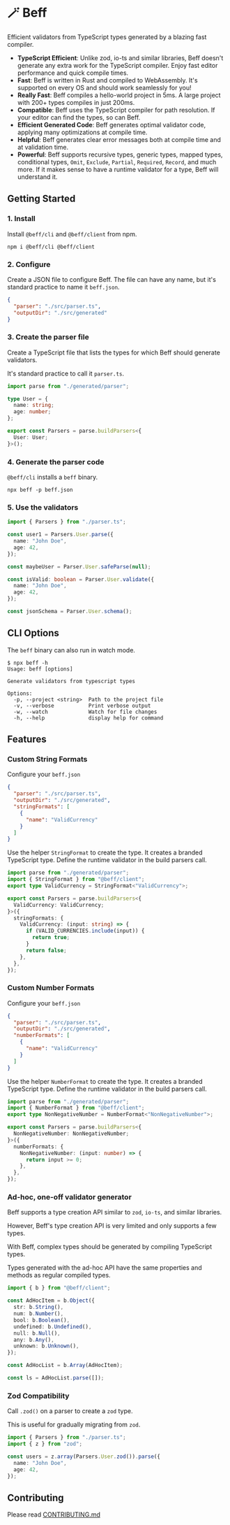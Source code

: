 # 🪄 Beff

Efficient validators from TypeScript types generated by a blazing fast compiler.

- **TypeScript Efficient**: Unlike zod, io-ts and similar libraries, Beff doesn't generate any extra work for the TypeScript compiler. Enjoy fast editor performance and quick compile times.
- **Fast**: Beff is written in Rust and compiled to WebAssembly. It's supported on every OS and should work seamlessly for you!
- **Really Fast**: Beff compiles a hello-world project in 5ms. A large project with 200+ types compiles in just 200ms.
- **Compatible**: Beff uses the TypeScript compiler for path resolution. If your editor can find the types, so can Beff.
- **Efficient Generated Code**: Beff generates optimal validator code, applying many optimizations at compile time.
- **Helpful**: Beff generates clear error messages both at compile time and at validation time.
- **Powerful**: Beff supports recursive types, generic types, mapped types, conditional types, `Omit`, `Exclude`, `Partial`, `Required`, `Record`, and much more. If it makes sense to have a runtime validator for a type, Beff will understand it.

## Getting Started

### 1. Install

Install `@beff/cli` and `@beff/client` from npm.

```shell
npm i @beff/cli @beff/client
```

### 2. Configure

Create a JSON file to configure Beff. The file can have any name, but it's standard practice to name it `beff.json`.

```json
{
  "parser": "./src/parser.ts",
  "outputDir": "./src/generated"
}
```

### 3. Create the parser file

Create a TypeScript file that lists the types for which Beff should generate validators.

It's standard practice to call it `parser.ts`.

```ts
import parse from "./generated/parser";

type User = {
  name: string;
  age: number;
};

export const Parsers = parse.buildParsers<{
  User: User;
}>();
```

### 4. Generate the parser code

`@beff/cli` installs a `beff` binary.

```shell
npx beff -p beff.json
```

### 5. Use the validators

```ts
import { Parsers } from "./parser.ts";

const user1 = Parsers.User.parse({
  name: "John Doe",
  age: 42,
});

const maybeUser = Parser.User.safeParse(null);

const isValid: boolean = Parser.User.validate({
  name: "John Doe",
  age: 42,
});

const jsonSchema = Parser.User.schema();
```

## CLI Options

The `beff` binary can also run in watch mode.

```shell
$ npx beff -h
Usage: beff [options]

Generate validators from typescript types

Options:
  -p, --project <string>  Path to the project file
  -v, --verbose           Print verbose output
  -w, --watch             Watch for file changes
  -h, --help              display help for command
```

## Features

### Custom String Formats

Configure your `beff.json`

```json
{
  "parser": "./src/parser.ts",
  "outputDir": "./src/generated",
  "stringFormats": [
    {
      "name": "ValidCurrency"
    }
  ]
}
```

Use the helper `StringFormat` to create the type. It creates a branded TypeScript type.
Define the runtime validator in the build parsers call.

```ts
import parse from "./generated/parser";
import { StringFormat } from "@beff/client";
export type ValidCurrency = StringFormat<"ValidCurrency">;

export const Parsers = parse.buildParsers<{
  ValidCurrency: ValidCurrency;
}>({
  stringFormats: {
    ValidCurrency: (input: string) => {
      if (VALID_CURRENCIES.include(input)) {
        return true;
      }
      return false;
    },
  },
});
```

### Custom Number Formats

Configure your `beff.json`

```json
{
  "parser": "./src/parser.ts",
  "outputDir": "./src/generated",
  "numberFormats": [
    {
      "name": "ValidCurrency"
    }
  ]
}
```

Use the helper `NumberFormat` to create the type. It creates a branded TypeScript type.
Define the runtime validator in the build parsers call.

```ts
import parse from "./generated/parser";
import { NumberFormat } from "@beff/client";
export type NonNegativeNumber = NumberFormat<"NonNegativeNumber">;

export const Parsers = parse.buildParsers<{
  NonNegativeNumber: NonNegativeNumber;
}>({
  numberFormats: {
    NonNegativeNumber: (input: number) => {
      return input >= 0;
    },
  },
});
```

### Ad-hoc, one-off validator generator

Beff supports a type creation API similar to `zod`, `io-ts`, and similar libraries.

However, Beff's type creation API is very limited and only supports a few types.

With Beff, complex types should be generated by compiling TypeScript types.

Types generated with the ad-hoc API have the same properties and methods as regular compiled types.

```ts
import { b } from "@beff/client";

const AdHocItem = b.Object({
  str: b.String(),
  num: b.Number(),
  bool: b.Boolean(),
  undefined: b.Undefined(),
  null: b.Null(),
  any: b.Any(),
  unknown: b.Unknown(),
});

const AdHocList = b.Array(AdHocItem);

const ls = AdHocList.parse([]);
```

### Zod Compatibility

Call `.zod()` on a parser to create a `zod` type.

This is useful for gradually migrating from `zod`.

```ts
import { Parsers } from "./parser.ts";
import { z } from "zod";

const users = z.array(Parsers.User.zod()).parse({
  name: "John Doe",
  age: 42,
});
```

## Contributing

Please read [CONTRIBUTING.md](/CONTRIBUTING.md)

